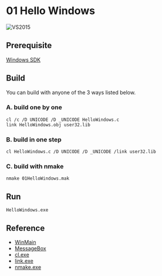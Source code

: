 # 01 Hello Windows

![VS2015](https://assets.windowsphone.com/db658987-b7ca-43aa-885c-fd4426fb6962/Downloads-VS_InvariantCulture_Default.png)

## Prerequisite
[Windows SDK](https://dev.windows.com/en-us/downloads)

## Build
You can build with anyone of the 3 ways listed below.

### A. build one by one
```SHELL
cl /c /D UNICODE /D _UNICODE HelloWindows.c
link HelloWindows.obj user32.lib
```

### B. build in one step
```SHELL
cl HelloWindows.c /D UNICODE /D _UNICODE /link user32.lib
```

### C. build with nmake
```SHELL
nmake 01HelloWindows.mak
```

## Run
```SHELL
HelloWindows.exe
```

## Reference

+ [WinMain](https://msdn.microsoft.com/en-us/library/windows/desktop/ms633559.aspx)
+ [MessageBox](https://msdn.microsoft.com/en-us/library/windows/desktop/ms645505.aspx)
+ [cl.exe](https://msdn.microsoft.com/en-us/library/19z1t1wy.aspx)
+ [link.exe](https://msdn.microsoft.com/en-us/library/y0zzbyt4.aspx)
+ [nmake.exe](https://msdn.microsoft.com/en-us/library/dd9y37ha.aspx)